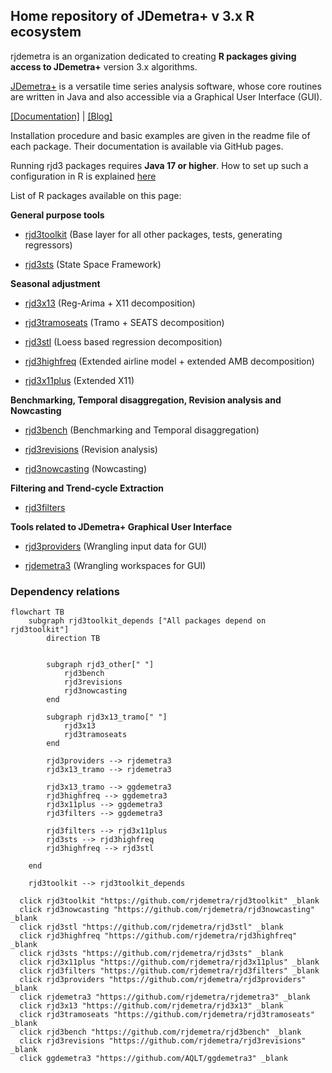 ## Home repository of JDemetra+ v 3.x R ecosystem
<!--

**Here are some ideas to get you started:**

🙋‍♀️ A short introduction - what is your organization all about?
🌈 Contribution guidelines - how can the community get involved?
👩‍💻 Useful resources - where can the community find your docs? Is there anything else the community should know?
🍿 Fun facts - what does your team eat for breakfast?
🧙 Remember, you can do mighty things with the power of [Markdown](https://docs.github.com/github/writing-on-github/getting-started-with-writing-and-formatting-on-github/basic-writing-and-formatting-syntax)
-->

rjdemetra is an organization dedicated to creating **R packages giving access to JDemetra+** version 3.x algorithms. 

[JDemetra+](https://github.com/jdemetra) is a versatile time series analysis software, whose core routines are written in Java and also accessible via a Graphical User Interface (GUI).

[[Documentation]](https://jdemetra-new-documentation.netlify.app/) | [[Blog]](https://jdemetra-universe-blog.netlify.app/)

Installation procedure and basic examples are given in the readme file of each package. Their documentation is available via GitHub pages.

Running rjd3 packages requires **Java 17 or higher**. How to set up such a configuration in R is explained [here](https://jdemetra-new-documentation.netlify.app/#Rconfig) 

List of R packages available on this page: 

**General purpose tools**

- [rjd3toolkit](https://github.com/rjdemetra/rjd3toolkit) (Base layer for all other packages,
tests, generating regressors)

- [rjd3sts](https://github.com/rjdemetra/rjd3sts) (State Space Framework)

**Seasonal adjustment**

- [rjd3x13](https://github.com/rjdemetra/rjd3x13) (Reg-Arima + X11 decomposition)

- [rjd3tramoseats](https://github.com/rjdemetra/rjd3tramoseats) (Tramo + SEATS decomposition)

- [rjd3stl](https://github.com/rjdemetra/rjd3stl) (Loess based regression decomposition)

- [rjd3highfreq](https://github.com/rjdemetra/rjd3highfreq) (Extended airline model + extended AMB decomposition)

- [rjd3x11plus](https://github.com/rjdemetra/rjd3x11plus) (Extended X11)
    
**Benchmarking, Temporal disaggregation, Revision analysis and Nowcasting**

- [rjd3bench](https://github.com/rjdemetra/rjd3bench) (Benchmarking and Temporal disaggregation)

- [rjd3revisions](https://github.com/rjdemetra/rjd3revisions) (Revision analysis)

- [rjd3nowcasting](https://github.com/rjdemetra/rjd3nowcasting) (Nowcasting)
    
**Filtering and Trend-cycle Extraction**

- [rjd3filters](https://github.com/rjdemetra/rjd3filters)
    
**Tools related to JDemetra+ Graphical User Interface**

- [rjd3providers](https://github.com/rjdemetra/rjd3providers) (Wrangling input data for GUI)

- [rjdemetra3](https://github.com/rjdemetra/rjdemetra3) (Wrangling workspaces for GUI)


### Dependency relations 

```mermaid
flowchart TB
    subgraph rjd3toolkit_depends ["All packages depend on rjd3toolkit"]
        direction TB


        subgraph rjd3_other[" "]
            rjd3bench
            rjd3revisions
            rjd3nowcasting
        end
        
        subgraph rjd3x13_tramo[" "]
            rjd3x13
            rjd3tramoseats
        end

        rjd3providers --> rjdemetra3
        rjd3x13_tramo --> rjdemetra3

        rjd3x13_tramo --> ggdemetra3
        rjd3highfreq --> ggdemetra3
        rjd3x11plus --> ggdemetra3
        rjd3filters --> ggdemetra3
        
        rjd3filters --> rjd3x11plus
        rjd3sts --> rjd3highfreq
        rjd3highfreq --> rjd3stl

    end

    rjd3toolkit --> rjd3toolkit_depends

  click rjd3toolkit "https://github.com/rjdemetra/rjd3toolkit" _blank
  click rjd3nowcasting "https://github.com/rjdemetra/rjd3nowcasting" _blank
  click rjd3stl "https://github.com/rjdemetra/rjd3stl" _blank
  click rjd3highfreq "https://github.com/rjdemetra/rjd3highfreq" _blank
  click rjd3sts "https://github.com/rjdemetra/rjd3sts" _blank
  click rjd3x11plus "https://github.com/rjdemetra/rjd3x11plus" _blank
  click rjd3filters "https://github.com/rjdemetra/rjd3filters" _blank
  click rjd3providers "https://github.com/rjdemetra/rjd3providers" _blank
  click rjdemetra3 "https://github.com/rjdemetra/rjdemetra3" _blank
  click rjd3x13 "https://github.com/rjdemetra/rjd3x13" _blank
  click rjd3tramoseats "https://github.com/rjdemetra/rjd3tramoseats" _blank
  click rjd3bench "https://github.com/rjdemetra/rjd3bench" _blank
  click rjd3revisions "https://github.com/rjdemetra/rjd3revisions" _blank
  click ggdemetra3 "https://github.com/AQLT/ggdemetra3" _blank
```
